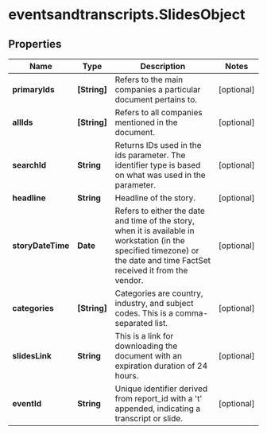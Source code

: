 # eventsandtranscripts.SlidesObject

## Properties

Name | Type | Description | Notes
------------ | ------------- | ------------- | -------------
**primaryIds** | **[String]** | Refers to the main companies a particular document pertains to. | [optional] 
**allIds** | **[String]** | Refers to all companies mentioned in the document.  | [optional] 
**searchId** | **String** | Returns IDs used in the ids parameter. The identifier type is based on what was used in the parameter. | [optional] 
**headline** | **String** | Headline of the story. | [optional] 
**storyDateTime** | **Date** | Refers to either the date and time of the story, when it is available in workstation (in the specified timezone) or the date and time FactSet received it from the vendor. | [optional] 
**categories** | **[String]** | Categories are country, industry, and subject codes. This is a comma-separated list. | [optional] 
**slidesLink** | **String** | This is a link for downloading the document with an expiration duration of 24 hours. | [optional] 
**eventId** | **String** | Unique identifier derived from report_id with a &#39;t&#39; appended, indicating a transcript or slide. | [optional] 


